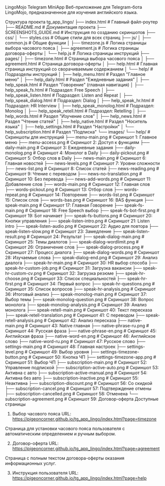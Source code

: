 LingoMojo Telegram MiniApp
Веб-приложение для Telegram-бота LingoMojo, предназначенное для изучения английского языка.

Структура проекта
tg_app_lingo/
├── index.html                          # Главный файл-роутер
├── README.md                           # Документация проекта
├── SCREENSHOTS_GUIDE.md                # Инструкция по созданию скриншотов
├── css/
│   └── styles.css                     # Общие стили для всех страниц
├── js/
│   ├── common.js                      # Общие функции
│   ├── timezone.js                    # Логика страницы выбора часового пояса
│   ├── agreement.js                   # Логика страницы договора-оферты
│   └── help.js                        # Логика страницы инструкций
├── pages/
│   ├── timezone.html                  # Страница выбора часового пояса
│   ├── agreement.html                 # Страница договора-оферты
│   ├── help.html                      # Главная страница инструкций со сворачиваемым содержанием
│   └── help/                          # Подразделы инструкций
│       ├── help_menu.html             # Раздел "Главное меню"
│       ├── help_daily.html            # Раздел "Ежедневные задания"
│       ├── help_speak.html            # Раздел "Говорение" (главная навигация)
│       ├── help_speak_fs.html         # Подраздел: Free Speech
│       ├── help_speak_listen.html     # Подраздел: Listen and Repeat
│       ├── help_speak_dialog.html     # Подраздел: Dialog
│       ├── help_speak_hr.html         # Подраздел: HR Interview
│       ├── help_speak_monolog.html    # Подраздел: Monolog
│       ├── help_speak_retell.html     # Подраздел: Retelling
│       ├── help_words.html            # Раздел "Изучение слов"
│       ├── help_news.html             # Раздел "Чтение статей"
│       ├── help_native.html           # Раздел "Носитель языка"
│       ├── help_settings.html         # Раздел "Настройки"
│       └── help_subscription.html     # Раздел "Подписка"
└── images/
    └── help/                          # Скриншоты для инструкций
        ├── menu-main.png              # Скриншот 1: Главное меню
        ├── menu-access.png            # Скриншот 2: Доступ к функциям
        ├── daily-main.png             # Скриншот 3: Ежедневные задания
        ├── daily-monolog.png          # Скриншот 4: Монолог в Daily
        ├── daily-pickout.png          # Скриншот 5: Отбор слов в Daily
        ├── news-main.png              # Скриншот 6: Главная новостей
        ├── news-levels.png            # Скриншот 7: Уровни сложности
        ├── news-list.png              # Скриншот 8: Список статей
        ├── news-reading.png           # Скриншот 9: Чтение с переводом
        ├── news-no-translation.png    # Скриншот 10: Без перевода
        ├── news-add-words.png         # Скриншот 11: Добавление слов
        ├── words-main.png             # Скриншот 12: Главная слов
        ├── words-pickout.png          # Скриншот 13: Отбор слов
        ├── words-repeat.png           # Скриншот 14: Повторение
        ├── words-list.png             # Скриншот 15: Список слов
        ├── words-bas.png              # Скриншот 16: BAS функция
        ├── speak-main.png             # Скриншот 17: Главная Говорение
        ├── speak-fs-main.png          # Скриншот 18: Free Speech выбор
        ├── speak-fs-bot-first.png     # Скриншот 19: Бот начинает
        ├── speak-fs-buttons.png       # Скриншот 20: Кнопки управления
        ├── speak-listen-intro.png     # Скриншот 21: Listen intro
        ├── speak-listen-audio.png     # Скриншот 22: Аудио для повтора
        ├── speak-listen-slow.png      # Скриншот 23: Замедление
        ├── speak-listen-result.png    # Скриншот 24: Результат
        ├── speak-dialog-main.png      # Скриншот 25: Темы диалогов
        ├── speak-dialog-wordlimit.png # Скриншот 26: Ограничение слов
        ├── speak-dialog-process.png   # Скриншот 27: Процесс диалога
        ├── speak-dialog-words.png     # Скриншот 28: Изучаемые слова
        ├── speak-dialog-end.png       # Скриншот 29: Анализ диалога
        ├── speak-hr-main.png          # Скриншот 30: HR выбор способа
        ├── speak-hr-custom-job.png    # Скриншот 31: Загрузка вакансии
        ├── speak-hr-custom-cv.png     # Скриншот 32: Загрузка резюме
        ├── speak-hr-choose.png        # Скриншот 33: Список специальностей
        ├── speak-hr-first.png         # Скриншот 34: Первый вопрос
        ├── speak-hr-questions.png     # Скриншот 35: Список вопросов
        ├── speak-hr-analysis.png      # Скриншот 36: Итоговый анализ
        ├── speak-monolog-main.png     # Скриншот 37: Выбор темы
        ├── speak-monolog-question.png # Скриншот 38: Вопрос монолога
        ├── speak-monolog-analysis.png # Скриншот 39: Анализ монолога
        ├── speak-retell-main.png      # Скриншот 40: Текст пересказа
        ├── speak-retell-translation.png # Скриншот 41: С переводом
        ├── speak-retell-analysis.png  # Скриншот 42: Анализ пересказа
        ├── native-main.png            # Скриншот 43: Native главная
        ├── native-phrase-ru.png       # Скриншот 44: Русская фраза
        ├── native-phrase-en.png       # Скриншот 45: Английская фраза
        ├── native-word-en.png         # Скриншот 46: Английское слово
        ├── native-word-ru.png         # Скриншот 47: Русское слово
        ├── settings-main.png          # Скриншот 48: Главная настроек
        ├── settings-level.png         # Скриншот 49: Выбор уровня
        ├── settings-timezone-button.png # Скриншот 50: Кнопка ЧП
        ├── settings-timezone-app.png  # Скриншот 51: Выбор ЧП
        ├── subscription-main.png      # Скриншот 52: Управление подпиской
        ├── subscription-active-auto.png # Скриншот 53: Активна с авто
        ├── subscription-active-manual.png # Скриншот 54: Активна без авто
        ├── subscription-inactive.png  # Скриншот 55: Неактивна
        ├── subscription-discount.png  # Скриншот 56: Со скидкой
        ├── subscription-cancel.png    # Скриншот 57: Подтверждение отмены
        ├── subscription-cancelled.png # Скриншот 58: Отменена
        └── subscription-agreement.png # Скриншот 59: Договор-оферта
Доступные страницы
1. Выбор часового пояса
URL: https://pigeoncorner.github.io/tg_app_lingo/index.html?page=timezone

Страница для установки часового пояса пользователя с автоматическим определением и ручным выбором.

2. Договор-оферта
URL: https://pigeoncorner.github.io/tg_app_lingo/index.html?page=agreement

Страница с полным текстом договора-оферты оказания информационных услуг.

3. Инструкция пользователя
URL: https://pigeoncorner.github.io/tg_app_lingo/index.html?page=help



